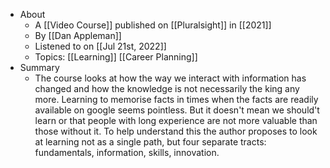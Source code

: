 - About
	- A [[Video Course]] published on [[Pluralsight]] in [[2021]]
	- By [[Dan Appleman]]
	- Listened to on [[Jul 21st, 2022]]
	- Topics: [[Learning]] [[Career Planning]]
- Summary
	- The course looks at how the way we interact with information has changed and how the knowledge is not necessarily the king any more. Learning to memorise facts in times when the facts are readily available on google seems pointless. But it doesn't mean we should't learn or that people with long experience are not more valuable than those without it. To help understand this the author proposes to look at learning not as a single path, but four separate tracts: fundamentals, information, skills, innovation.